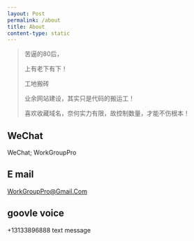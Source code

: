 ```yaml
---
layout: Post
permalink: /about
title: About
content-type: static
---
```


>  苦逼的80后，
> 
>  上有老下有下！
> 
>  工地搬砖
> 
>  业余网站建设，其实只是代码的搬运工！
> 
>  喜欢收藏域名，奈何实力有限，故控制数量，才能不伤根本！

## WeChat 
WeChat; WorkGroupPro

## E mail
WorkGroupPro@Gmail.Com

## goovle voice
+13133896888 text message


